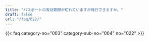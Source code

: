 ```yaml
---
title: "パスポートの有効期限が切れていますが発行できますか。"
draft: false
url: "/faq/022/"
---
```


{{< faq category-no="003" category-sub-no="004" no="022" >}}
